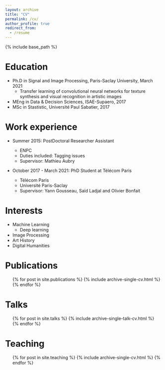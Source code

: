 ```yaml
---
layout: archive
title: "CV"
permalink: /cv/
author_profile: true
redirect_from:
  - /resume
---
```


{% include base_path %}

Education
======
* Ph.D in Signal and Image Processing, Paris-Saclay University, March 2021
  * Transfer learning of convolutional neural networks for texture synthesis and visual recognition in artistic images
* MEng in Data & Decision Sciences, ISAE-Supaero, 2017
* MSc in Stastistic, Université Paul Sabatier, 2017

Work experience
======
* Summer 2015: PostDoctoral Researcher Assistant
  * ENPC
  * Duties included: Tagging issues
  * Supervisor: Mathieu Aubry

* October 2017 - March 2021: PhD Student at Télécom Paris
  * Télécom Paris
  * Université Paris-Saclay
  * Supervisor: Yann Gousseau, Saïd Ladjal and Olivier Bonfait

Interests
======
* Machine Learning
  * Deep learning
* Image Processing
* Art History
* Digital Humanities

Publications
======
  <ul>{% for post in site.publications %}
    {% include archive-single-cv.html %}
  {% endfor %}</ul>

Talks
======
  <ul>{% for post in site.talks %}
    {% include archive-single-talk-cv.html %}
  {% endfor %}</ul>

Teaching
======
  <ul>{% for post in site.teaching %}
    {% include archive-single-cv.html %}
  {% endfor %}</ul>
